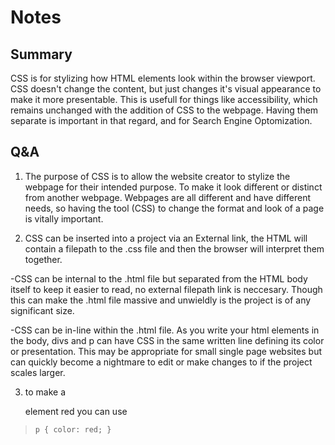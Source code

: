 # Notes

## Summary

CSS is for stylizing how HTML elements look within the browser viewport. CSS doesn't change the content, but just changes it's visual appearance to make it more presentable. This is usefull for things like accessibility, which remains unchanged with the addition of CSS to the webpage. Having them separate is important in that regard, and for Search Engine Optomization.

## Q&A

1. The purpose of CSS is to allow the website creator to stylize the webpage for their intended purpose. To make it look different or distinct from another webpage. Webpages are all different and have different needs, so having the tool (CSS) to change the format and look of a page is vitally important.

2. CSS can be inserted into a project via an External link, the HTML will contain a filepath to the .css file and then the browser will interpret them together.

-CSS can be internal to the .html file but separated from the HTML body itself to keep it easier to read, no external filepath link is neccesary. Though this can make the .html file massive and unwieldly is the project is of any significant size.

-CSS can be in-line within the .html file. As you write your html elements in the body, divs and p can have CSS in the same written line defining its color or presentation. This may be appropriate for small single page websites but can quickly become a nightmare to edit or make changes to if the project scales larger.

3. to make a <p> element red you can use 

>`p {
>    color: red;
>}`
